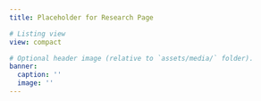 ```yaml
---
title: Placeholder for Research Page

# Listing view
view: compact

# Optional header image (relative to `assets/media/` folder).
banner:
  caption: ''
  image: ''
---
```

